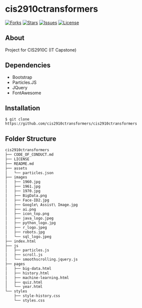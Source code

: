 # cis2910ctransformers
[![Forks](https://img.shields.io/github/forks/cis2910ctransformers/cis2910ctransformers?style=flat-square)](#)
[![Stars](https://img.shields.io/github/stars/cis2910ctransformers/cis2910ctransformers?style=flat-square)](#)
[![Issues](https://img.shields.io/github/issues/cis2910ctransformers/cis2910ctransformers?style=flat-square)](#)
[![License](https://img.shields.io/github/license/cis2910ctransformers/cis2910ctransformers?style=flat-square)](#)

## About

Project for CIS2910C (IT Capstone)

## Dependencies

- Bootstrap
- Particles.JS
- JQuery
- FontAwesome

## Installation

`$ git clone https://github.com/cis2910ctransformers/cis2910ctransformers`

## Folder Structure

```MARKDOWN
cis2910ctransformers
├── CODE_OF_CONDUCT.md
├── LICENSE
├── README.md
├── assets
│   └── particles.json
├── images
│   ├── 1960.jpg
│   ├── 1961.jpg
│   ├── 1970.jpg
│   ├── BigData.png
│   ├── Face-ID2.jpg
│   ├── Google\ Assist\ Image.jpg
│   ├── ai.png
│   ├── icon_top.png
│   ├── java_logo.jpeg
│   ├── python_logo.jpg
│   ├── r_logo.jpeg
│   ├── robots.jpg
│   └── sql_logo.jpeg
├── index.html
├── js
│   ├── particles.js
│   ├── scroll.js
│   └── smoothscrolling.jquery.js
├── pages
│   ├── big-data.html
│   ├── history.html
│   ├── machine-learning.html
│   ├── quiz.html
│   └── year.html
└── styles
    ├── style-history.css
    └── styles.css
```
